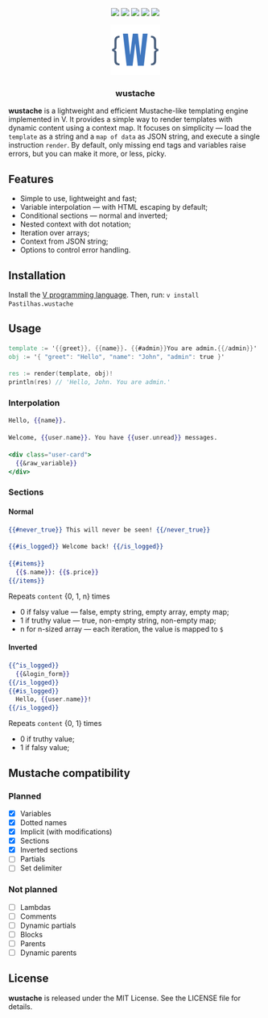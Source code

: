 <div align="center">

[![](https://img.shields.io/badge/Vlang-gray?style=for-the-badge&logo=v)](https://vlang.io/)
[![](https://img.shields.io/badge/WORK%20IN%20PROGRESS-%20rgb(255%2C%20172%2C%2028)%20?style=for-the-badge)](#)
[![](https://img.shields.io/github/forks/Pastilhas/wustache.svg?style=for-the-badge)](#)
[![](https://img.shields.io/github/stars/Pastilhas/wustache.svg?style=for-the-badge)](#)
[![](https://img.shields.io/github/license/Pastilhas/wustache.svg?style=for-the-badge)](#)
  
[![](wustache.png)]()
  
### wustache

</div>

**wustache** is a lightweight and efficient Mustache-like templating engine
implemented in V. It provides a simple way to render templates with dynamic
content using a context map. It focuses on simplicity &mdash; load the `template`
as a string and a `map of data` as JSON string, and execute a single instruction `render`.
By default, only missing end tags and variables raise errors, but you can make
it more, or less, picky.

## Features

- Simple to use, lightweight and fast;
- Variable interpolation &mdash; with HTML escaping by default;
- Conditional sections &mdash; normal and inverted;
- Nested context with dot notation;
- Iteration over arrays;
- Context from JSON string;
- Options to control error handling.

## Installation

Install the [V programming language](https://vlang.io/). Then, run:
`v install Pastilhas.wustache`

## Usage

```v
template := '{{greet}}, {{name}}. {{#admin}}You are admin.{{/admin}}'
obj := '{ "greet": "Hello", "name": "John", "admin": true }'

res := render(template, obj)!
println(res) // 'Hello, John. You are admin.'
```

### Interpolation

```mustache
Hello, {{name}}.

Welcome, {{user.name}}. You have {{user.unread}} messages.

<div class="user-card">
  {{&raw_variable}}
</div>
```

### Sections

#### Normal
```mustache
{{#never_true}} This will never be seen! {{/never_true}}

{{#is_logged}} Welcome back! {{/is_logged}}

{{#items}}
  {{$.name}}: {{$.price}}
{{/items}}
```

Repeats `content` {0, 1, n} times
- 0 if falsy value &mdash; false, empty string, empty array, empty map;
- 1 if truthy value &mdash; true, non-empty string, non-empty map;
- n for n-sized array &mdash; each iteration, the value is mapped to `$`

#### Inverted

```mustache
{{^is_logged}}
  {{&login_form}}
{{/is_logged}}
{{#is_logged}}
  Hello, {{user.name}}!
{{/is_logged}}
```

Repeats `content` {0, 1} times
- 0 if truthy value;
- 1 if falsy value;

## Mustache compatibility

### Planned

- [X] Variables
- [X] Dotted names
- [X] Implicit (with modifications)
- [X] Sections 
- [X] Inverted sections
- [ ] Partials
- [ ] Set delimiter

### Not planned

- [ ] Lambdas
- [ ] Comments
- [ ] Dynamic partials
- [ ] Blocks
- [ ] Parents
- [ ] Dynamic parents

## License

**wustache** is released under the MIT License. See the LICENSE file for details.
